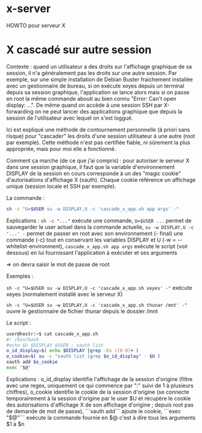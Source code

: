 # x-server
HOWTO pour serveur X

# X cascadé sur autre session
Contexte : quand un utilisateur a des droits sur l'affichage graphique de sa session, il n'a généralement pas les droits sur une autre session. Par exemple, sur une simple installation de Debian Buster fraichement installée avec un gestionnaire de bureau, si on exécute xeyes depuis un terminal depuis sa session graphique, l'application se lance alors mais si on passe en root la même commande abouti au bien connu "Error: Can't open display: ...". De même quand on accède à une session SSH par X-forwarding on ne peut lancer des applications graphique que depuis la session de l'utilisateur avec lequel on s'est loggué.

Ici est expliqué une méthode de contournement personnelle (à priori sans risque) pour "cascader" les droits d'une session utilisateur à une autre (root par exemple). Cette méthode n'est pas certifiée fiable, ni sûrement la plus appropriée, mais pour moi elle a fonctionné.

Comment ça marche (de ce que j'ai compris) : pour autoriser le serveur X dans une session graphique, il faut que la variable d'environnement DISPLAY de la session en cours corresponde à un des "magic cookie" d'autorisations d'affichage X (xauth). Chaque cookie référence un affichage unique (session locale et SSH par exemple).

La commande :
```sh
sh -c "U=$USER su -w DISPLAY,U -c 'cascade_x_app.sh app args' -"
```
Explications : ```sh -c "..."``` exécute une commande, ```U=$USER ...``` permet de sauvegarder le user actuel dans la commande actuelle, ```su -w DISPLAY,U -c '...' -``` permet de passer en root avec son environnement (- final) une commande (-c) tout en conservant les variables DISPLAY et U (-w = --whitelist-environment), ```cascade_x_app.sh app args``` exécute le script (voir dessous) en lui fournissant l'application à exécuter et ses arguments

=> on devra saisir le mot de passe de root

Exemples :

```sh -c "U=$USER su -w DISPLAY,U -c 'cascade_x_app.sh xeyes' -"``` exécute xeyes (normalement installé avec le serveur X)

```sh -c "U=$USER su -w DISPLAY,U -c 'cascade_x_app.sh thunar /mnt' -"``` ouvre le gestionnaire de fichier thunar depuis le dossier /mnt


Le script :
```sh
user@hostr:~$ cat cascade_x_app.sh
#! /bin/bash
#echo $U $DISPLAY $USER ; xauth list
o_id_display=$( echo $DISPLAY |grep -Eo :[0-9]+ )
o_cookie=$( su -c "xauth list |grep $o_id_display" - $U )
xauth add $o_cookie
exec "$@"
```
Explications : o_id_display identifie l'affichage de la session d'origine (filtre avec une regex, uniquement ce qui commence par ":" suivi de 1 à plusieurs chiffres), o_cookie identifie le cookie de la session d'origine (se connecte temporairement à la session d'origine par le user $U et récupère le cookie des autorisations d'affichage X de son affichage d'origine ; depuis root pas de demande de mot de passe), ```xauth add``` ajoute le cookie, ```exec "$@"``` exécute la commande fournie en $@ c'est à dire tous les arguments $1 à $n
